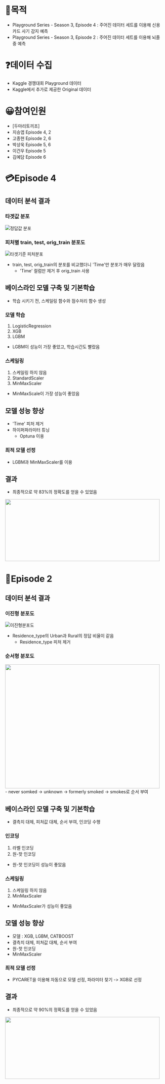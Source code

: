 # 🙌목적

- Playground Series - Season 3, Episode 4 : 주어진 데이터 세트를 이용해 신용카드 사기 감지 예측
- Playground Series - Season 3, Episode 2 : 주어진 데이터 세트를 이용해 뇌졸중 예측

# ❓데이터 수집
- Kaggle 경쟁대회 Playground 데이터
- Kaggle에서 추가로 제공한 Original 데이터

# 😀참여인원
- [두마리토끼조]
- 지승엽 Episode 4, 2
- 고종현 Episode 2, 6
- 박상욱 Episode 5, 6
- 이건우 Episode 5
- 김예담 Episode 6

# 💳Episode 4

## 데이터 분석 결과
### 타겟값 분포
![정답값 분포](https://user-images.githubusercontent.com/125621591/229060796-2fb21c7a-0928-4998-bd2f-75de5ae38d0b.png)
### 피처별 train, test, orig_train 분포도
![타겟기준 피처분포](https://user-images.githubusercontent.com/125621591/229063491-f727980c-a093-4609-9cb5-ad7e3c079b66.png)
- train, test, orig_train의 분포를 비교했더니 'Time'만 분포가 매우 달랐음
  - 'Time' 컬럼만 제거 후 orig_train 사용

## 베이스라인 모델 구축 및 기본학습
- 학습 시키기 전, 스케일링 함수와 점수처리 함수 생성

### 모델 학습
1. LogisticRegression
2. XGB
3. LGBM
- LGBM이 성능이 가장 좋았고, 학습시간도 빨랐음

### 스케일링
1. 스케일링 하지 않음
2. StandardScaler
3. MinMaxScaler
- MinMaxScale이 가장 성능이 좋았음

## 모델 성능 향상
- 'Time' 피처 제거
- 하이퍼파라미터 튜닝
  - Optuna 이용

### 최적 모델 선정
- LGBM과 MinMaxScaler를 이용

## 결과
- 최종적으로 약 83%의 정확도를 얻을 수 있었음
<img src="https://user-images.githubusercontent.com/125621591/229071188-2090ff3e-28d9-42a1-a426-d69623709f1d.png" width="500" height="200"/>

# 🧠Episode 2

## 데이터 분석 결과
### 이진형 분포도
![이진형분포도](https://user-images.githubusercontent.com/125621591/229090941-a376dfb4-653e-4203-b553-a6d9f83a3d44.png)
- Residence_type의 Urban과 Rural의 정답 비율이 같음
  - Residence_type 피처 제거
  

### 순서형 분포도
<img src="https://user-images.githubusercontent.com/125621591/229092292-56011055-2867-4a61-a84b-fe57cfef590d.png" width="500" height="400"/>
- never somked -> unknown -> formerly smoked -> smokes로 순서 부여

## 베이스라인 모델 구축 및 기본학습
- 결측치 대체, 피처값 대체, 순서 부여, 인코딩 수행

### 인코딩
1. 라벨 인코딩
2. 원-핫 인코딩
- 원-핫 인코딩이 성능이 좋았음

### 스케일링
1. 스케일링 하지 않음
2. MinMaxScaler
- MinMaxScaler가 성능이 좋았음

## 모델 성능 향상
- 모델 : XGB, LGBM, CATBOOST
- 결측치 대체, 피처값 대체, 순서 부여
- 원-핫 인코딩
- MinMaxScaler

### 최적 모델 선정
- PYCARET을 이용해 자동으로 모델 선정, 파라미터 찾기
  -> XGB로 선정

## 결과
- 최종적으로 약 90%의 정확도를 얻을 수 있었음
<img src="https://user-images.githubusercontent.com/125621591/229094413-772f8963-be67-4caf-8307-a3ebb98dcbb4.png" width="500" height="200"/>
